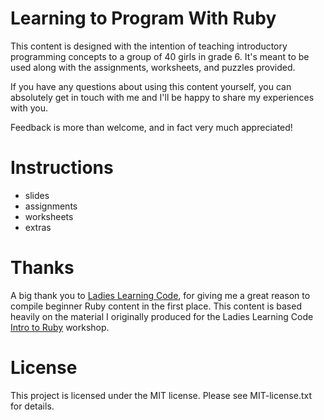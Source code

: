 # Learning to Program With Ruby

This content is designed with the intention of teaching introductory programming concepts to a group of 40 girls in grade 6. 
It's meant to be used along with the assignments, worksheets, and puzzles provided.

If you have any questions about using this content yourself, you can absolutely get in touch with me 
and I'll be happy to share my experiences with you.

Feedback is more than welcome, and in fact very much appreciated!

# Instructions

- slides
- assignments
- worksheets
- extras

# Thanks

A big thank you to [Ladies Learning Code](http://ladieslearningcode.com/), for giving me a great reason to 
compile beginner Ruby content in the first place. This content is based heavily on the material I originally produced for the 
Ladies Learning Code [Intro to Ruby](https://github.com/dessy/ladieslearningcode-ruby) workshop.

# License

This project is licensed under the MIT license. Please see MIT-license.txt for details.